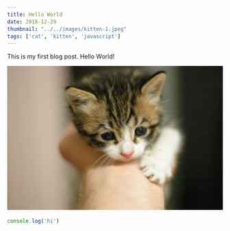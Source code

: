 ```yaml
---
title: Hello World
date: 2018-12-29
thumbnail: "../../images/kitten-1.jpeg"
tags: ['cat', 'kitten', 'javascript']
---
```


This is my first blog post. Hello World!

![Kitten One](../../images/kitten-1.jpeg)

```javascript
console.log('hi')
```
